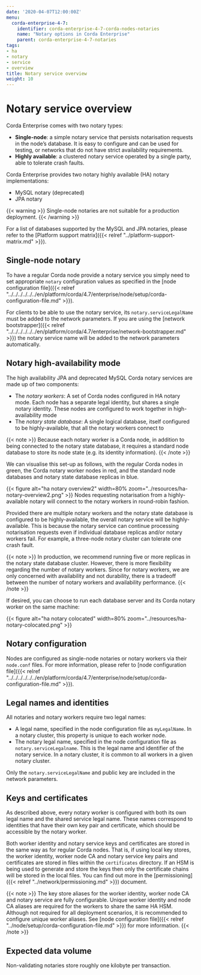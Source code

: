 ```yaml
---
date: '2020-04-07T12:00:00Z'
menu:
  corda-enterprise-4-7:
    identifier: corda-enterprise-4-7-corda-nodes-notaries
    name: "Notary options in Corda Enterprise"
    parent: corda-enterprise-4-7-notaries
tags:
- ha
- notary
- service
- overview
title: Notary service overview
weight: 10
---
```



# Notary service overview

Corda Enterprise comes with two notary types:

* **Single-node**: a simple notary service that persists notarisation requests in the node’s database. It is easy to configure
and can be used for testing, or networks that do not have strict availability requirements.
* **Highly available**: a clustered notary service operated by a single party, able to tolerate crash faults.

Corda Enterprise provides two notary highly available (HA) notary implementations:

* MySQL notary (deprecated)
* JPA notary

{{< warning >}}
Single-node notaries are not suitable for a production deployment.
{{< /warning >}}


For a list of databases supported by the MySQL and JPA notaries, please refer to the [Platform support matrix]({{< relref "../platform-support-matrix.md" >}}).

## Single-node notary

To have a regular Corda node provide a notary service you simply need to set appropriate `notary` configuration values as specified in the [node configuration file]({{< relref "../../../../../../en/platform/corda/4.7/enterprise/node/setup/corda-configuration-file.md" >}}).

For clients to be able to use the notary service, its `notary.serviceLegalName` must be added to the network parameters.
If you are using the [network bootstrapper]({{< relref "../../../../../../en/platform/corda/4.7/enterprise/network-bootstrapper.md" >}}) the notary service name will be added to the network parameters automatically.


## Notary high-availability mode

The high availability JPA and deprecated MySQL Corda notary services are made up of two components:

* The *notary workers*: A set of Corda nodes configured in HA notary mode. Each node has a separate legal identity, but shares a single
notary identity. These nodes are configured to work together in high-availability mode
* The *notary state database*: A single logical database, itself configured to be highly-available, that all the notary workers connect
to

{{< note >}}
Because each notary worker is a Corda node, in addition to being connected to the notary state database, it requires a standard node
database to store its node state (e.g. its identity information).
{{< /note >}}

We can visualise this set-up as follows, with the regular Corda nodes in green, the Corda notary worker nodes in red, and the standard node
databases and notary state database replicas in blue.

{{< figure alt="ha notary overview2" width=80% zoom="../resources/ha-notary-overview2.png" >}}
Nodes requesting notarisation from a highly-available notary will connect to the notary workers in round-robin fashion.

Provided there are multiple notary workers and the notary state database is configured to be highly-available, the overall notary service
will be highly-available. This is because the notary service can continue processing notarisation requests even if individual database
replicas and/or notary workers fail. For example, a three-node notary cluster can tolerate one crash fault.

{{< note >}}
In production, we recommend running five or more replicas in the notary state database cluster. However, there is more flexibility regarding the number of notary workers. Since for notary workers, we are only concerned with availability and not durability, there is a tradeoff between the number of notary workers and availability performance.
{{< /note >}}

If desired, you can choose to run each database server and its Corda notary worker on the same machine:

{{< figure alt="ha notary colocated" width=80% zoom="../resources/ha-notary-colocated.png" >}}

## Notary configuration

Nodes are configured as single-node notaries or notary workers via their `node.conf` files. For more information, please refer to
[node configuration file]({{< relref "../../../../../../en/platform/corda/4.7/enterprise/node/setup/corda-configuration-file.md" >}}).


## Legal names and identities

All notaries and notary workers require two legal names:

- A legal name, specified in the node configuration file as `myLegalName`. In a notary cluster, this property is unique to each worker node.
- The notary legal name, specified in the node configuration file as `notary.serviceLegalname`. This is the legal name and identifier of the notary service. In a notary cluster, it is common to all workers in a given notary cluster.

Only the `notary.serviceLegalName` and public key are included in the network parameters.


## Keys and certificates

As described above, every notary worker is configured with both its own legal name and the shared service legal name. These names
correspond to identities that have their own key pair and certificate, which should be accessible by the notary worker.

Both worker identity and notary service keys and certificates are stored in the same way as for regular Corda nodes. That is, if using local
key stores, the worker identity, worker node CA and notary service key pairs and certificates are stored in files within the
`certificates` directory. If an HSM is being used to generate and store the keys then only the certificate chains will be stored in the
local files. You can find out more in the [permissioning]({{< relref "../network/permissioning.md" >}}) document.

{{< note >}}
The key store aliases for the worker identity, worker node CA and notary service are fully configurable. Unique worker identity and node
CA aliases are required for the workers to share the same HA HSM. Although not required for all deployment scenarios, it is recommended
to configure unique worker aliases. See [node configuration file]({{< relref "../node/setup/corda-configuration-file.md" >}}) for more information.
{{< /note >}}

## Expected data volume

Non-validating notaries store roughly one kilobyte per transaction.
